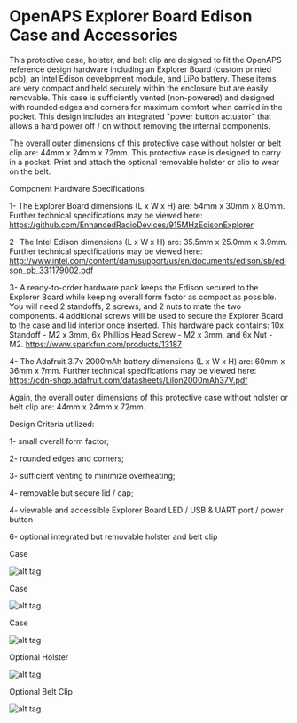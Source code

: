 # OpenAPS Explorer Board Edison Case and Accessories

This protective case, holster, and belt clip are designed to fit the OpenAPS reference design hardware including an Explorer Board (custom printed pcb), an Intel Edison development module, and LiPo battery. These items are very compact and held securely within the enclosure but are easily removable. This case is sufficiently vented (non-powered) and designed with rounded edges and corners for maximum comfort when carried in the pocket. This design includes an integrated "power button actuator" that allows a hard power off / on without removing the internal components.

The overall outer dimensions of this protective case without holster or belt clip are: 44mm x 24mm x 72mm. This protective case is designed to carry in a pocket. Print and attach the optional removable holster or clip to wear on the belt.

Component Hardware Specifications:

1- The Explorer Board dimensions (L x W x H) are: 54mm x 30mm x 8.0mm. Further technical specifications may be viewed here: https://github.com/EnhancedRadioDevices/915MHzEdisonExplorer

2- The Intel Edison dimensions (L x W x H) are: 35.5mm x 25.0mm x 3.9mm. Further technical specifications may be viewed here: http://www.intel.com/content/dam/support/us/en/documents/edison/sb/edison_pb_331179002.pdf

3- A ready-to-order hardware pack keeps the Edison secured to the Explorer Board while keeping overall form factor as compact as possible. You will need 2 standoffs, 2 screws, and 2 nuts to mate the two components. 4 additional screws will be used to secure the Explorer Board to the case and lid interior once inserted. This hardware pack contains: 10x Standoff - M2 x 3mm, 6x Phillips Head Screw - M2 x 3mm, and 6x Nut - M2. https://www.sparkfun.com/products/13187

4- The Adafruit 3.7v 2000mAh battery dimensions (L x W x H) are: 60mm x 36mm x 7mm. Further technical specifications may be viewed here: https://cdn-shop.adafruit.com/datasheets/LiIon2000mAh37V.pdf

Again, the overall outer dimensions of this protective case without holster or belt clip are: 44mm x 24mm x 72mm.

Design Criteria utilized:

1- small overall form factor;

2- rounded edges and corners;

3- sufficient venting to minimize overheating;

4- removable but secure lid / cap;

4- viewable and accessible Explorer Board LED / USB & UART port / power button

6- optional integrated but removable holster and belt clip

Case

![alt tag](https://github.com/danimaniac/OpenAPS-Explorer-Board-Edison-vented-case/blob/master/OpenAPSExplorerBoardEdisonRigCase2017-02-22.PNG)

Case

![alt tag](https://github.com/danimaniac/OpenAPS-Explorer-Board-Edison-vented-case/blob/master/OpenAPSExplorerBoardEdisonRigCase2017-02-22_2.PNG)

Case

![alt tag](https://github.com/danimaniac/OpenAPS-Explorer-Board-Edison-vented-case/blob/master/OpenAPSExplorerBoardEdisonRigCase2017-02-22_3.PNG)

Optional Holster

![alt tag](https://github.com/danimaniac/OpenAPS-Explorer-Board-Edison-vented-case/blob/master/OpenAPSExplorerBoardCaseHolster2017-03-30.PNG)

Optional Belt Clip

![alt tag](https://github.com/danimaniac/OpenAPS-Explorer-Board-Edison-vented-case/blob/master/OpenAPSExplorerBoardCaseBeltClip2017-03-30.PNG)
